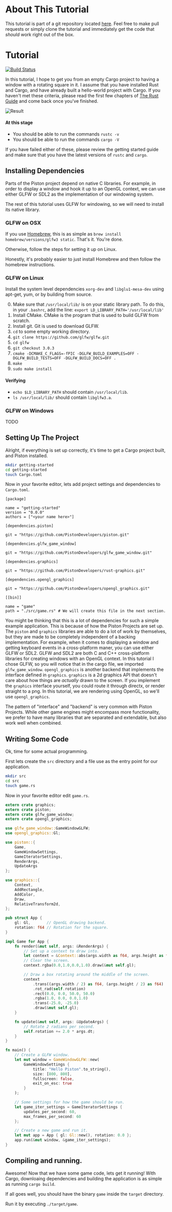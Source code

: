 # About This Tutorial

This tutorial is part of a git repository located
[here](https://github.com/TyOverby/Piston-Tutorial).
Feel free to make pull requests or simply clone the tutorial and immediately get
the code that _should_ work right out of the box.

# Tutorial

[![Build Status](https://travis-ci.org/TyOverby/Piston-Tutorial.svg?branch=master)](https://travis-ci.org/TyOverby/Piston-Tutorial)

In this tutorial, I hope to get you from an empty Cargo project to having a
window with a rotating square in it.
I assume that you have installed Rust and Cargo, and have already built a
hello-world project with Cargo.
If you haven't met these criteria, please read the first few chapters of
[The Rust Guide](http://doc.rust-lang.org/guide.html) and come back once
you've finished.

![Result](./out.gif)

#### At this stage

* You should be able to run the commands `rustc -v`
* You should be able to run the commands `cargo -V`

If you have failed either of these, please review the getting started
guide and make sure that you have the latest versions of `rustc` and `cargo`.

## Installing Dependencies

Parts of the Piston project depend on native C libraries.  For example, in
order to display a window and hook it up to an OpenGL context, we can use
either GLFW or SDL2 as the implementation of our windowing system.

The rest of this tutorial uses GLFW for windowing, so we will need to
install its native library.

### GLFW on OSX

If you use [Homebrew](http://brew.sh), this is as simple as
`brew install homebrew/versions/glfw3 static`.  That's it.  You're done.

Otherwise, follow the steps for setting it up on Linux.

Honestly, it's probably easier to just install Homebrew and then follow the
homebrew instructions.

### GLFW on Linux

Install the system level dependencies `xorg-dev` and `libglu1-mesa-dev`
using apt-get, yum, or by building from source.

0. Make sure that `/usr/local/lib/` is on your static library path.
   To do this, in your `.bashrc`, add the line:
   `export LD_LIBRARY_PATH='/usr/local/lib'`
1. Install CMake.  CMake is the program that is used to build GLFW
   from scratch.
2. Install git.  Git is used to download GLFW.
3. `cd` to some empty working directory.
4. `git clone https://github.com/glfw/glfw.git`
5. `cd glfw`
6. `git checkout 3.0.3`
7. `cmake -DCMAKE_C_FLAGS=-fPIC -DGLFW_BUILD_EXAMPLES=OFF -DGLFW_BUILD_TESTS=OFF -DGLFW_BUILD_DOCS=OFF .`
8. `make`
9. `sudo make install`

#### Verifying

* `echo $LD_LIBRARY_PATH` should contain `/usr/local/lib`.
* `ls /usr/local/lib/` should contain `libglfw3.a`.


### GLFW on Windows
TODO



## Setting Up The Project

Alright, if everything is set up correctly, it's time to get a Cargo project
built, and Piston installed.

```bash
mkdir getting-started
cd getting-started
touch Cargo.toml
```

Now in your favorite editor, lets add project settings and dependencies to
`Cargo.toml`.


```
[package]

name = "getting-started"
version = "0.0.0"
authors = ["<your name here>"]

[dependencies.piston]

git = "https://github.com/PistonDevelopers/piston.git"

[dependencies.glfw_game_window]

git = "https://github.com/PistonDevelopers/glfw_game_window.git"

[dependencies.graphics]

git = "https://github.com/PistonDevelopers/rust-graphics.git"

[dependencies.opengl_graphics]

git = "https://github.com/PistonDevelopers/opengl_graphics.git"

[[bin]]

name = "game"
path = "./src/game.rs" # We will create this file in the next section.
```

You might be thinking that this is a lot of dependencies for such a simple
example application.
This is because of how the Piston Projects are set up.
The `piston` and `graphics` libraries are able to do a lot of work by
themselves, but they are made to be completely independent of a
backing implementation.
For example, when it comes to displaying a window and getting keyboard events
in a cross-platform maner, you can use either GLFW or SDL2.
GLFW and SDL2 are both C and C++ cross-platform libraries for creating windows
with an OpenGL context.
In this tutorial I chose GLFW, so you will notice that in the cargo file, we
imported `glfw_game_window`.
`opengl_graphics` is another backend that implements the interface defined in
`graphics`.
`graphics` is a 2d graphics API that doesn't care about how things are
*actually* drawn to the screen.
If you implement the `graphics` interface yourself, you could route it
through directx, or render straight to a png.
In this tutorial, we are rendering using OpenGL, so we'll use `opengl_graphics`.

The pattern of "interface" and "backend" is very common with Piston Projects.
While other game engines might encompass more functionality, we prefer to have
many libraries that are separated and extendable, but also work well when
combined.


## Writing Some Code

Ok, time for some actual programming.

First lets create the `src` directory and a file use as the entry point for
our application.

```bash
mkdir src
cd src
touch game.rs
```

Now in your favorite editor edit `game.rs`.

```rust
extern crate graphics;
extern crate piston;
extern crate glfw_game_window;
extern crate opengl_graphics;

use glfw_game_window::GameWindowGLFW;
use opengl_graphics::Gl;

use piston::{
    Game,
    GameWindowSettings,
    GameIteratorSettings,
    RenderArgs,
    UpdateArgs
};

use graphics::{
    Context,
    AddRectangle,
    AddColor,
    Draw,
    RelativeTransform2d,
};

pub struct App {
    gl: Gl,       // OpenGL drawing backend.
    rotation: f64 // Rotation for the square.
}

impl Game for App {
    fn render(&mut self, args: &RenderArgs) {
        // Set up a context to draw into.
        let context = &Context::abs(args.width as f64, args.height as f64);
        // Clear the screen.
        context.rgba(0.0,1.0,0.0,1.0).draw(&mut self.gl);

        // Draw a box rotating around the middle of the screen.
        context
            .trans((args.width / 2) as f64, (args.height / 2) as f64)
            .rot_rad(self.rotation)
            .rect(0.0, 0.0, 50.0, 50.0)
            .rgba(1.0, 0.0, 0.0,1.0)
            .trans(-25.0, -25.0)
            .draw(&mut self.gl);
    }

    fn update(&mut self, args: &UpdateArgs) {
        // Rotate 2 radians per second.
        self.rotation += 2.0 * args.dt;
    }
}

fn main() {
    // Create a GLFW window.
    let mut window = GameWindowGLFW::new(
        GameWindowSettings {
            title: "Hello Piston".to_string(),
            size: [800, 800],
            fullscreen: false,
            exit_on_esc: true
        }
    );

    // Some settings for how the game should be run.
    let game_iter_settings = GameIteratorSettings {
        updates_per_second: 60,
        max_frames_per_second: 60
    };

    // Create a new game and run it.
    let mut app = App { gl: Gl::new(), rotation: 0.0 };
    app.run(&mut window, &game_iter_settings);
}
```

## Compiling and running.

Awesome!  Now that we have some game code, lets get it running!
With Cargo, downloaing dependencies and building the application is as
simple as running `cargo build`.

If all goes well, you should have the binary `game` inside the `target`
directory.

Run it by executing `./target/game`.
